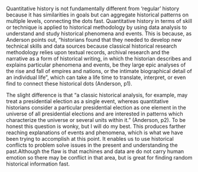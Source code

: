 Quantitative history is not fundamentally different from ‘regular’ history because it has similarities in goals but can aggregate historical patterns on multiple levels, connecting the dots fast. Quantitative history in terms of skill or technique is applied to historical methodology by using data analysis to understand and study historical phenomena and events. This is because, as Anderson points out, “historians found that they needed to develop new technical skills and data sources because classical historical research methodology relies upon textual records, archival research and the narrative as a form of historical writing, in which the historian describes and explains particular phenomena and events, be they large epic analyses of the rise and fall of empires and nations, or the intimate biographical detail of an individual life”, which can take a life time to translate, interpret, or even find to connect these historical dots (Anderson, p1).  

The slight difference is that “a classic historical analysis, for example, may treat a presidential election as a single event, whereas quantitative historians consider a particular presidential election as one element in the universe of all presidential elections and are interested in patterns which characterize the universe or several units within it.” (Anderson, p2). To be honest this question is wonky, but I will do my best. This produces farther reaching explanations of events and phenomena, which is what we have been trying to accomplish at this point. It enables us to use historical conflicts to problem solve issues in the present and understanding the past.Although the flaw is that machines and data are do not carry human emotion so there may be conflict in that area, but is great for finding random historical information fast.
